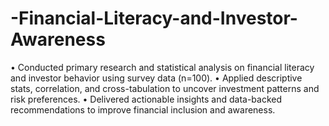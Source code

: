 # -Financial-Literacy-and-Investor-Awareness
 • Conducted primary research and statistical analysis on financial literacy and investor behavior using survey data (n=100).
 • Applied descriptive stats, correlation, and cross-tabulation to uncover investment patterns and risk preferences.
 • Delivered actionable insights and data-backed recommendations to improve financial inclusion and awareness.
